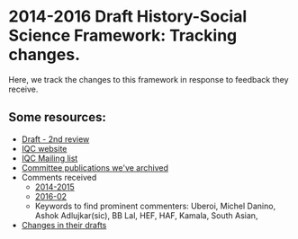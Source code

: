 # 2014-2016 Draft History-Social Science Framework: Tracking changes.

Here, we track the changes to this framework in response to feedback they receive.

## Some resources:
- [Draft - 2nd review](http://www.cde.ca.gov/ci/hs/cf/hssfw2ndreview.asp)
- [IQC website](http://www.cde.ca.gov/be/cc/cd/index.asp)
- [IQC Mailing list](http://www.cde.ca.gov/be/cc/cd/iqclistservpage.asp)
- [Committee publications we've archived](https://github.com/sanskrit-coders/ca-textbook/tree/master/mUlam)
- Comments received
  - [2014-2015](https://archive.org/details/California-text-History-2015)
  - [2016-02](https://archive.org/details/California-text-History-2016-02)
  - Keywords to find prominent commenters: Uberoi, Michel Danino, Ashok Adlujkar(sic), BB Lal, HEF, HAF, Kamala, South Asian,
- [Changes in their drafts](https://github.com/sanskrit-coders/ca-textbook/blob/master/comparison/external-comparisons.md)

